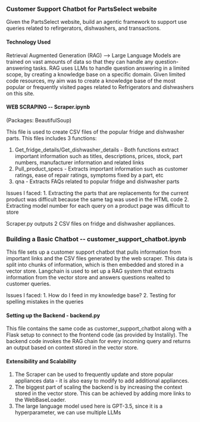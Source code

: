 ### Customer Support Chatbot for PartsSelect website

Given the PartsSelect website, build an agentic framework to support use queries related to refirgerators, dishwashers, and transactions. 

#### Technology Used 

Retrieval Augmented Generation (RAG) --> Large Language Models are trained on vast amounts of data so that they can handle any question-answering tasks. RAG uses LLMs to handle question answering in a limited scope, by creating a knowledge base on a specific domain. Given limited code resources, my aim was to create a knowledge base of the most popular or frequently visited pages related to Refrigerators and dishwashers on this site. 

#### WEB SCRAPING -- Scraper.ipynb
(Packages: BeautifulSoup)

This file is used to create CSV files of the popular fridge and dishwasher parts. This files includes 3 functions: 
1. Get_fridge_details/Get_dishwasher_details - Both functions extract important information such as titles, descriptions, prices, stock, part numbers, manufacturer information and related links
2. Pull_product_specs - Extracts important information such as customer ratings, ease of repair ratings, symptoms fixed by a part, etc
3. qna - Extracts FAQs related to popular fridge and dishwasher parts

Issues I faced: 
    1. Extracting the parts that are replacements for the current product was difficult because the same tag was used in the HTML code
    2. Extracting model number for each query on a product page was difficult to store

Scraper.py outputs 2 CSV files on fridge and dishwasher appliances. 

### Building a Basic Chatbot -- customer_support_chatbot.ipynb

This file sets up a customer support chatbot that pulls information from important links and the CSV files generated by the web scraper. This data is split into chunks of information, which is then embedded and stored in a vector store. Langchain is used to set up a RAG system that extracts information from the vector store and answers questions realted to customer queries. 

Issues I faced:
    1. How do I feed in my knowledge base?
    2. Testing for spelling mistakes in the queries

#### Setting up the Backend - backend.py

This file contains the same code as customer_support_chatbot along with a Flask setup to connect to the frontend code (as provided by Instalily). The backend code invokes the RAG chain for every incoming query and returns an output based on context stored in the vector store. 

#### Extensibility and Scalability

1. The Scraper can be used to frequently update and store popular appliances data - it is also easy to modify to add additional appliances. 
2. The biggest part of scaling the backend is by increasing the context stored in the vector store. This can be achieved by adding more links to the WebBaseLoader.
3. The large language model used here is GPT-3.5, since it is a hyperparameter, we can use multiple LLMs
